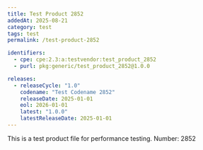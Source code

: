 ```yaml
---
title: Test Product 2852
addedAt: 2025-08-21
category: test
tags: test
permalink: /test-product-2852

identifiers:
  - cpe: cpe:2.3:a:testvendor:test_product_2852
  - purl: pkg:generic/test_product_2852@1.0.0

releases:
  - releaseCycle: "1.0"
    codename: "Test Codename 2852"
    releaseDate: 2025-01-01
    eol: 2026-01-01
    latest: "1.0.0"
    latestReleaseDate: 2025-01-01
---
```


This is a test product file for performance testing. Number: 2852
